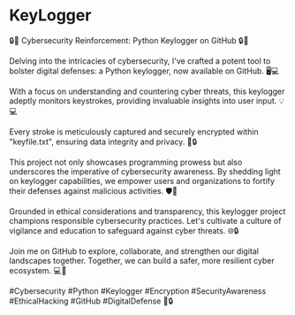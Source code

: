 # KeyLogger
🔒🔑 Cybersecurity Reinforcement: Python Keylogger on GitHub 🔒🔑

Delving into the intricacies of cybersecurity, I've crafted a potent tool to bolster digital defenses: a Python keylogger, now available on GitHub. 🖥️💻

With a focus on understanding and countering cyber threats, this keylogger adeptly monitors keystrokes, providing invaluable insights into user input. 💡💻

Every stroke is meticulously captured and securely encrypted within "keyfile.txt", ensuring data integrity and privacy. 📝🔒

This project not only showcases programming prowess but also underscores the imperative of cybersecurity awareness. By shedding light on keylogger capabilities, we empower users and organizations to fortify their defenses against malicious activities. 🛡️💪

Grounded in ethical considerations and transparency, this keylogger project champions responsible cybersecurity practices. Let's cultivate a culture of vigilance and education to safeguard against cyber threats. 🌐🔒

Join me on GitHub to explore, collaborate, and strengthen our digital landscapes together. Together, we can build a safer, more resilient cyber ecosystem. 💻🔐

#Cybersecurity #Python #Keylogger #Encryption #SecurityAwareness #EthicalHacking #GitHub #DigitalDefense 🚀🔒

